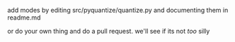 add modes by editing src/pyquantize/quantize.py and documenting them in readme.md

or do your own thing and do a pull request. we'll see if its not *too* silly
